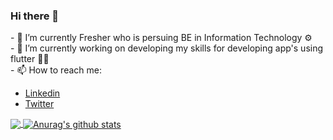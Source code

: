 ### Hi there 👋
<p>
  - 🌱 I’m currently Fresher who is persuing BE in Information Technology ⚙ <br>
  - 🔭 I’m currently working on developing my skills for developing app's using flutter 🎯📱<br>
  - 📫 How to reach me:
  <ul>
    <li> <a href="https://www.linkedin.com/in/pruthvi-sooni/"> Linkedin<a/></li> 
    <li> <a href="https://twitter.com/PruthviSooni"> Twitter <a/></li> 
  </ul>
</p>

<a href="https://github.com/pruthvisooni/github-readme-stats">
  <img align="center" src="https://github-readme-stats.vercel.app/api/top-langs/?username=pruthvisooni&hide=kotlin,css&show_icons=true&theme=default " />
</a>
<a href="https://github.com/pruthvisooni/github-readme-stats">
  <img align="center" src="https://github-readme-stats.vercel.app/api?username=pruthvisooni&show_icons=true&theme=default &line_height=27" alt="Anurag's github stats" />
</a>

      
 
<!--
**PruthviSooni/PruthviSooni** is a ✨ _special_ ✨ repository because its `README.md` (this file) appears on your GitHub profile.

Here are some ideas to get you started:

- 🔭 I’m currently working on

 ...
- 🌱 I’m currently learning ...
- 👯 I’m looking to collaborate on ...
- 🤔 I’m looking for help with ...
- 💬 Ask me about ...
 ...
- 😄 Pronouns: ...
- ⚡ Fun fact: ...
!-->

